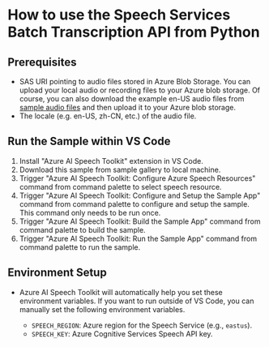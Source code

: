 # How to use the Speech Services Batch Transcription API from Python

## Prerequisites
- SAS URI pointing to audio files stored in Azure Blob Storage. You can upload your local audio or recording files to your Azure blob storage. Of course, you can also download the example en-US audio files from [sample audio files](https://github.com/Azure-Samples/cognitive-services-speech-sdk/tree/master/sampledata/audiofiles) and then upload it to your Azure blob storage.
- The locale (e.g. en-US, zh-CN, etc.) of the audio file.

## Run the Sample within VS Code
1. Install "Azure AI Speech Toolkit" extension in VS Code.
2. Download this sample from sample gallery to local machine.
3. Trigger "Azure AI Speech Toolkit: Configure Azure Speech Resources" command from command palette to select speech resource.
4. Trigger "Azure AI Speech Toolkit: Configure and Setup the Sample App" command from command palette to configure and setup the sample. This command only needs to be run once.
5. Trigger "Azure AI Speech Toolkit: Build the Sample App" command from command palette to build the sample.
6. Trigger "Azure AI Speech Toolkit: Run the Sample App" command from command palette to run the sample.

## Environment Setup
- Azure AI Speech Toolkit will automatically help you set these environment variables. If you want to run outside of VS Code, you can manually set the following environment variables.

  - `SPEECH_REGION`: Azure region for the Speech Service (e.g., `eastus`).
  - `SPEECH_KEY`: Azure Cognitive Services Speech API key.
